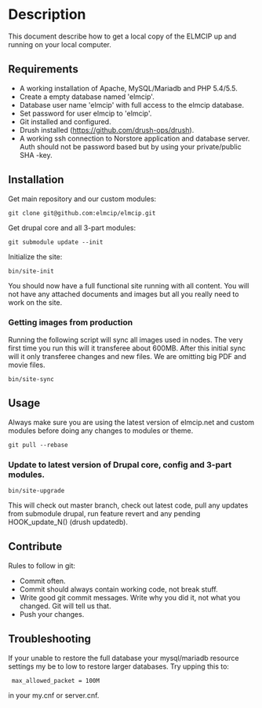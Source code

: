 # Description

This document describe how to get a local copy of the ELMCIP up and running on your local computer.

## Requirements

* A working installation of Apache, MySQL/Mariadb and PHP 5.4/5.5.
* Create a empty database named 'elmcip'.
* Database user name 'elmcip' with full access to the elmcip database.
* Set password for user elmcip to 'elmcip'.
* Git installed and configured.
* Drush installed (https://github.com/drush-ops/drush).
* A working ssh connection to Norstore application and database server. Auth should not be password based but by using your private/public SHA -key.

## Installation

Get main repository and our custom modules:

    git clone git@github.com:elmcip/elmcip.git

Get drupal core and all 3-part modules:

    git submodule update --init

Initialize the site:

    bin/site-init

You should now have a full functional site running with all content. You will not have any attached documents and images but all you really need to work on the site.

### Getting images from production

Running the following script will sync all images used in nodes. The very first time you run this will it transferee about 600MB. After this initial sync will it only transferee changes and new files. We are omitting big PDF and movie files.

    bin/site-sync


## Usage

Always make sure you are using the latest version of elmcip.net and custom modules before doing any changes to modules or theme.

    git pull --rebase

### Update to latest version of Drupal core, config and 3-part modules.

    bin/site-upgrade

This will check out master branch, check out latest code, pull any updates from submodule drupal, run feature revert and any pending HOOK_update_N() (drush updatedb).

## Contribute

Rules to follow in git:

* Commit often.
* Commit should always contain working code, not break stuff.
* Write good git commit messages. Write why you did it, not what you changed. Git will tell us that.
* Push your changes.

## Troubleshooting

If your unable to restore the full database your mysql/mariadb resource settings my be to low to restore larger databases. Try upping this to:

     max_allowed_packet = 100M

in your my.cnf or server.cnf.
